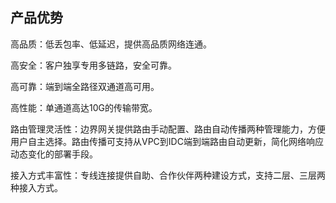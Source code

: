 ## **产品优势**

高品质：低丢包率、低延迟，提供高品质网络连通。

高安全：客户独享专用多链路，安全可靠。

高可靠：端到端全路径双通道高可用。

高性能：单通道高达10G的传输带宽。

路由管理灵活性：边界网关提供路由手动配置、路由自动传播两种管理能力，方便用户自主选择。路由传播可支持从VPC到IDC端到端路由自动更新，简化网络响应动态变化的部署手段。

接入方式丰富性：专线连接提供自助、合作伙伴两种建设方式，支持二层、三层两种接入方式。
